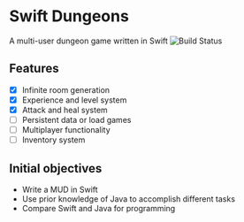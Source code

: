 # Swift Dungeons
A multi-user dungeon game written in Swift
![Build Status](https://img.shields.io/travis/com/alicerunsonfedora/swiftmud.svg?longCache=true&style=flat-square)

## Features
- [x] Infinite room generation
- [x] Experience and level system
- [x] Attack and heal system
- [ ] Persistent data or load games
- [ ] Multiplayer functionality
- [ ] Inventory system

## Initial objectives
- Write a MUD in Swift
- Use prior knowledge of Java to accomplish different tasks
- Compare Swift and Java for programming
